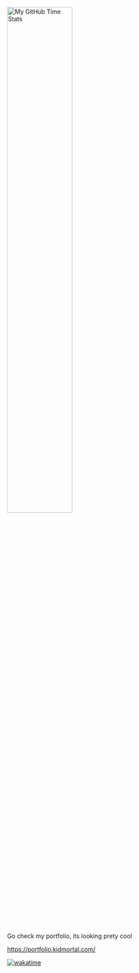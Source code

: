 <div><img align="center" width="55%" src="https://github-readme-stats.vercel.app/api/wakatime?username=kidmortal&theme=github_dark&size_weight=0.5&count_weight=0.5&langs_count=10" alt="My GitHub Time Stats" /></div>

Go check my portfolio, its looking prety cool

https://portfolio.kidmortal.com/

[![wakatime](https://wakatime.com/badge/user/df445858-58a6-4172-a4be-3b67be4d426e.svg)](https://wakatime.com/@df445858-58a6-4172-a4be-3b67be4d426e)
